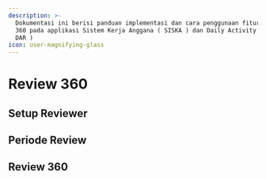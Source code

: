 ```yaml
---
description: >-
  Dokumentasi ini berisi panduan implementasi dan cara penggunaan fitur Review
  360 pada applikasi Sistem Kerja Anggana ( SISKA ) dan Daily Activity Report (
  DAR )
icon: user-magnifying-glass
---
```


# Review 360

## Setup Reviewer



## Periode Review



## Review 360





